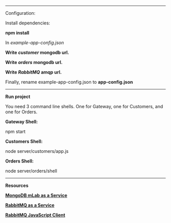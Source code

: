 

___
Configuration:

Install dependencies:

**npm install**

In *example-app-config.json*

  **Write *customer* mongodb url.**
  
  **Write *orders* mongodb url.**
  
  **Write *RabbitMQ* amqp url.**
  
  Finally, rename example-app-config.json to **app-config.json**
  
___
**Run project**

You need 3 command line shells. One for Gateway, one for Customers, and one for Orders.

**Gateway Shell:**

npm start

**Customers Shell:**

node server/customers/app.js

**Orders Shell:**

node server/orders/shell

___
**Resources**

[**MongoDB mLab as a Service**](https://mlab.com/home)

[**RabbitMQ as a Service**](https://www.cloudamqp.com/)

[**RabbitMQ JavaScript Client**](https://www.rabbitmq.com/tutorials/tutorial-one-javascript.html)


